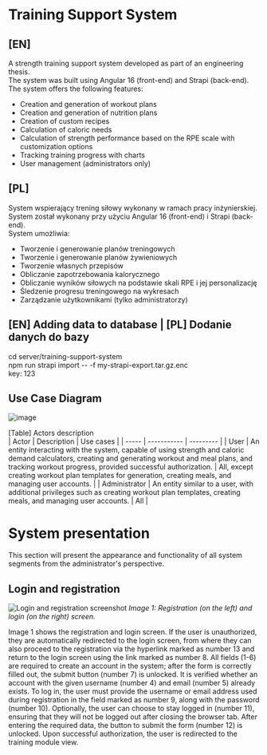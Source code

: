 # Training Support System

## [EN]
A strength training support system developed as part of an engineering thesis.  
The system was built using Angular 16 (front-end) and Strapi (back-end).  
The system offers the following features:
* Creation and generation of workout plans
* Creation and generation of nutrition plans
* Creation of custom recipes
* Calculation of caloric needs
* Calculation of strength performance based on the RPE scale with customization options
* Tracking training progress with charts
* User management (administrators only)

## [PL]
System wspierający trening siłowy wykonany w ramach pracy inżynierskiej.  
System został wykonany przy użyciu Angular 16 (front-end) i Strapi (back-end).  
System umożliwia:
* Tworzenie i generowanie planów treningowych
* Tworzenie i generowanie planów żywieniowych
* Tworzenie własnych przepisów
* Obliczanie zapotrzebowania kalorycznego
* Obliczanie wyników siłowych na podstawie skali RPE i jej personalizację
* Śledzenie progresu treningowego na wykresach
* Zarządzanie użytkownikami (tylko administratorzy)

## [EN] Adding data to database | [PL] Dodanie danych do bazy
cd server/training-support-system  
npm run strapi import -- -f my-strapi-export.tar.gz.enc  
key: 123

## Use Case Diagram
![image](https://github.com/user-attachments/assets/40c08d57-9ad2-43e0-9c6f-32e05b796144)  

[Table] Actors description  
| Actor | Description | Use cases |
| ----- | ----------- | --------- |
| User | An entity interacting with the system, capable of using strength and caloric demand calculators, creating and generating workout and meal plans, and tracking workout progress, provided successful authorization. | All, except creating workout plan templates for generation, creating meals, and managing user accounts. |
| Administrator | An entity similar to a user, with additional privileges such as creating workout plan templates, creating meals, and managing user accounts. | All |

# System presentation
This section will present the appearance and functionality of all system segments from the administrator's perspective.  

## Login and registration
![Login and registration screenshot](https://github.com/user-attachments/assets/b696bf06-b136-43f4-88bd-a83345e72283)
*Image 1: Registration (on the left) and login (on the right) screen.*  

Image 1 shows the registration and login screen. If the user is unauthorized, they are automatically redirected to the login screen, from where they can also proceed to the registration via the hyperlink marked as number 13 and return to the login screen using the link marked as number 8. All fields (1-6) are required to create an account in the system; after the form is correctly filled out, the submit button (number 7) is unlocked. It is verified whether an account with the given username (number 4) and email (number 5) already exists. To log in, the user must provide the username or email address used during registration in the field marked as number 9, along with the password (number 10). Optionally, the user can choose to stay logged in (number 11), ensuring that they will not be logged out after closing the browser tab. After entering the required data, the button to submit the form (number 12) is unlocked. Upon successful authorization, the user is redirected to the training module view.
